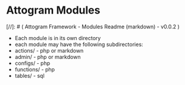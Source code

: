 Attogram Modules
===
[//]: # ( Attogram Framework - Modules Readme (markdown) - v0.0.2 )

* Each module is in its own directory
* each module may have the following subdirectories:
 * actions/ - php or markdown
 * admin/ - php or markdown
 * configs/ - php
 * functions/ - php
 * tables/ - sql
